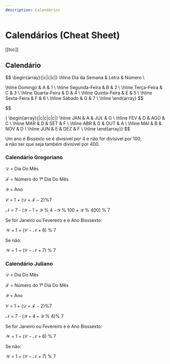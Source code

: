 ```yaml
---
description: Calendários
---
```


# Calendários (Cheat Sheet)

[[toc]]

## Calendário

$$
\begin{array}{|c|c|c|}
\hline
Dia da Semana & Letra & Número
\\

\hline
 Domingo & A & 1 \\
\hline
 Segunda-Feira & B & 2 \\
\hline
 Terça-Feira & C & 3 \\
\hline
 Quarta-Feira & D & 4 \\
\hline
 Quinta-Feira & E & 5 \\
\hline
 Sexta-Feira & F & 6 \\
\hline
 Sábado & G & 7 \\
\hline
\end{array}
$$

$$

{
\begin{array}{|c|c|c|c|}
\hline
 JAN & A & JUL & G \\
\hline
 FEV & D & AGO & C \\
\hline
 MAR & D & SET & F \\
\hline
 ABR & G & OUT & A \\
\hline
 MAI & B & NOV & D \\
\hline
 JUN & E & DEZ & F \\
 \hline
\end{array}}
$$

Um ano é Bissexto se é divisível por 4 e não for divisível por 100,\
 a não ser que seja também divisível por 400.

### Calendário Gregoriano

$\mathcal{D}$ = Dia Do Mês

$\mathcal{F}$ = Número do 1º Dia Do Mês

$\mathcal{Y}$ = Ano

$\mathcal{C}$ = 1 + ($\mathcal{D}+ \mathcal{F} -2$)%7

$\mathcal{N}$ = 7 - ($\mathcal{Y} - 1 +  \mathcal{Y}$ % 4 $- \mathcal{Y}$ % 100 + $\mathcal{Y}$ % 400) % 7

Se for Janeiro ou Fevereiro e é Ano Bisssexto:

$\mathcal{W}$ = 1 + ($\mathcal{C} - \mathcal{N} + 6$) % 7

Se não:

$\mathcal{W}$ = 1 + ($\mathcal{C} - \mathcal{N} + 7$) % 7

### Calendário Juliano

$\mathcal{D}$ = Dia Do Mês

$\mathcal{F}$ = Número do 1º Dia Do Mês

$\mathcal{Y}$ = Ano

$\mathcal{C}$ = 1 + ($\mathcal{D}+ \mathcal{F} -2$)%7

$\mathcal{N}$ = 7 - ($\mathcal{Y} + 4 + \mathcal{Y}$ % 4)% 7

Se for Janeiro ou Fevereiro e é Ano Bisssexto:

$\mathcal{W}$ = 1 + ($\mathcal{C} - \mathcal{N} + 6$) % 7

Se não:

$\mathcal{W}$ = 1 + ($\mathcal{C} - \mathcal{N} + 7$) % 7

$$
$$
